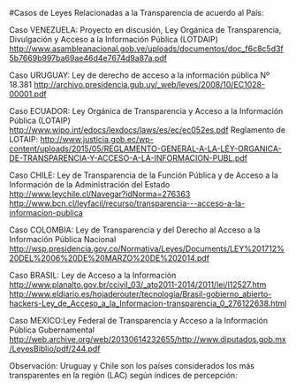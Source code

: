 
#Casos de Leyes Relacionadas a la Transparencia de acuerdo al País:

Caso VENEZUELA: Proyecto en discusión, Ley Orgánica de Transparencia, Divulgación y Acceso a la Información Pública (LOTDAIP)
http://www.asambleanacional.gob.ve/uploads/documentos/doc_f6c8c5d3f5b7669b997ba69ae46d4e7674d9a87a.pdf

Caso URUGUAY: Ley de derecho de acceso a la información pública Nº 18.381
http://archivo.presidencia.gub.uy/_web/leyes/2008/10/EC1028-00001.pdf

Caso ECUADOR: Ley Orgánica de Transparencia y Acceso a la Información Pública (LOTAIP)
http://www.wipo.int/edocs/lexdocs/laws/es/ec/ec052es.pdf
    Reglamento de LOTAIP: http://www.justicia.gob.ec/wp-content/uploads/2015/05/REGLAMENTO-GENERAL-A-LA-LEY-ORGANICA-DE-TRANSPARENCIA-Y-ACCESO-A-LA-INFORMACION-PUBL.pdf
    
Caso CHILE: Ley de Transparencia de la Función Pública y de Acceso a la Información de la Administración del Estado
http://www.leychile.cl/Navegar?idNorma=276363
http://www.bcn.cl/leyfacil/recurso/transparencia---acceso-a-la-informacion-publica

Caso COLOMBIA: Ley de Transparencia y del Derecho al Acceso a la Información Pública Nacional
http://wsp.presidencia.gov.co/Normativa/Leyes/Documents/LEY%201712%20DEL%2006%20DE%20MARZO%20DE%202014.pdf

Caso BRASIL: Ley de Acceso a la Información
http://www.planalto.gov.br/ccivil_03/_ato2011-2014/2011/lei/l12527.htm
  http://www.eldiario.es/hojaderouter/tecnologia/Brasil-gobierno_abierto-hackers-Ley_de_Acceso_a_la_Informacion-transparencia_0_276122638.html

Caso MEXICO:Ley Federal de Transparencia y Acceso a la Información Pública Gubernamental
http://web.archive.org/web/20130614232655/http://www.diputados.gob.mx/LeyesBiblio/pdf/244.pdf


Observación: 
Uruguay y Chile son los países considerados los más transparentes en la región (LAC) según índices de percepción:

